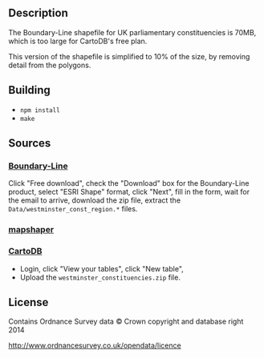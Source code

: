 ## Description

The Boundary-Line shapefile for UK parliamentary constituencies is 70MB, which is too large for CartoDB's free plan.

This version of the shapefile is simplified to 10% of the size, by removing detail from the polygons.

## Building

* `npm install`
* `make`

## Sources

### [Boundary-Line](http://www.ordnancesurvey.co.uk/business-and-government/products/boundary-line.html)

Click "Free download", check the "Download" box for the Boundary-Line product, select "ESRI Shape" format, click "Next", fill in the form, wait for the email to arrive, download the zip file, extract the `Data/westminster_const_region.*` files.

### [mapshaper](https://github.com/mbloch/mapshaper)

### [CartoDB](https://cartodb.com/)

* Login, click "View your tables", click "New table",
* Upload the `westminster_constituencies.zip` file.

## License

Contains Ordnance Survey data © Crown copyright and database right 2014

http://www.ordnancesurvey.co.uk/opendata/licence
